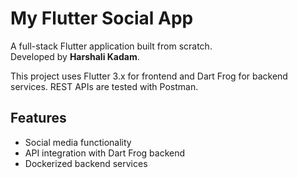 # My Flutter Social App

A full-stack Flutter application built from scratch.  
Developed by **Harshali Kadam**.

This project uses Flutter 3.x for frontend and Dart Frog for backend services. REST APIs are tested with Postman.

## Features
- Social media functionality
- API integration with Dart Frog backend
- Dockerized backend services
